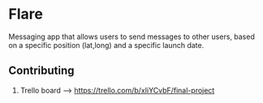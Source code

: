 # Flare
Messaging app that allows users to send messages to other users, based on a specific position (lat,long) and a specific launch date.

## Contributing
1. Trello board --> https://trello.com/b/xIiYCvbF/final-project
